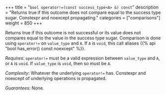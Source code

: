 +++
title = "`bool operator!=(const success_type<A> &) const`"
description = "Returns true if this outcome does not compare equal to the success type sugar. Constexpr and noexcept propagating."
categories = ["comparisons"]
weight = 850
+++

Returns true if this outcome is not successful or its value does not compares equal to the value in the success type sugar. Comparison is done using `operator!=` on `value_type` and `A`. If `A` is `void`, this call aliases {{% api "bool has_error() const noexcept" %}}.

*Requires*: `operator!=` must be a valid expression between `value_type` and `A`, or `A` is `void`. If `value_type` is `void`, then so must be `A`.

*Complexity*: Whatever the underlying `operator!=` has. Constexpr and noexcept of underlying operations is propagated.

*Guarantees*: None.
